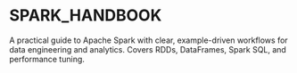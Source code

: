 # SPARK_HANDBOOK
A practical guide to Apache Spark with clear, example-driven workflows for data engineering and analytics. Covers RDDs, DataFrames, Spark SQL, and performance tuning.
